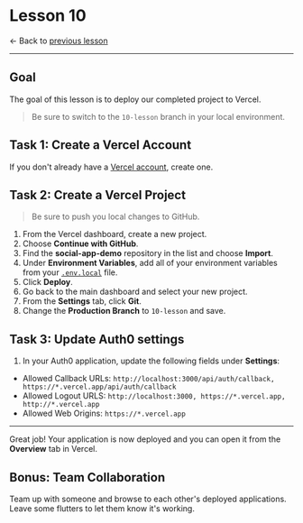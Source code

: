 # Lesson 10

<- Back to [previous lesson](https://github.com/mongodb-developer/social-app-demo/tree/9-lesson)

---

## Goal

The goal of this lesson is to deploy our completed project to Vercel.

> Be sure to switch to the `10-lesson` branch in your local environment.

## Task 1: Create a Vercel Account

If you don't already have a [Vercel account](https://vercel.com/signup), create one.

## Task 2: Create a Vercel Project

> Be sure to push you local changes to GitHub.

1. From the Vercel dashboard, create a new project.
1. Choose **Continue with GitHub**.
1. Find the **social-app-demo** repository in the list and choose **Import**.
1. Under **Environment Variables**, add all of your environment variables from your [`.env.local`](./.env.local) file.
1. Click **Deploy**.
1. Go back to the main dashboard and select your new project.
1. From the **Settings** tab, click **Git**.
1. Change the **Production Branch** to `10-lesson` and save.

## Task 3: Update Auth0 settings

1. In your Auth0 application, update the following fields under **Settings**:
- Allowed Callback URLs: `http://localhost:3000/api/auth/callback, https://*.vercel.app/api/auth/callback`
- Allowed Logout URLS: `http://localhost:3000, https://*.vercel.app, http://*.vercel.app`
- Allowed Web Origins: `https://*.vercel.app`

---

Great job! Your application is now deployed and you can open it from the **Overview** tab in Vercel.

## Bonus: Team Collaboration

Team up with someone and browse to each other's deployed applications. Leave some flutters to let them know it's working.
